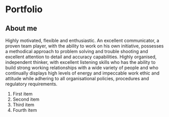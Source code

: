 # Portfolio
## About me
Highly motivated, flexible and enthusiastic. An excellent communicator, a proven team player, with the ability to work on his own initiative, possesses a methodical approach to problem solving and trouble shooting and excellent attention to detail and accuracy capabilities. Highly organised, independent thinker, with excellent listening skills who has the ability to build strong working relationships with a wide variety of people and who continually displays high levels of energy and impeccable work ethic and attitude while adhering to all organisational policies, procedures and regulatory requirements.
<ol>
  <li>First item</li>
  <li>Second item</li>
  <li>Third item</li>
  <li>Fourth item</li>
</ol> 
